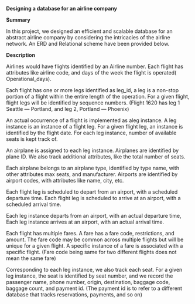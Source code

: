 **Designing a database for an airline company**

**Summary**

In this project, we designed an efficient and scalable database for an abstract airline company by considering the intricacies of the airline network. An ERD and Relational scheme have been provided below.

**Description**

Airlines would have flights identified by an Airline number. Each flight has attributes like airline code, and days of the week the flight is operated( Operational_days).

Each flight has one or more legs identified as leg_id, a leg is a non-stop portion of a flight within the entire length of the operation. For a given flight, flight legs will be identified by sequence numbers. (Flight 1620 has leg 1 Seattle — Portland, and leg 2, Portland — Phoenix)

An actual occurrence of a flight is implemented as aleg instance. A leg instance is an instance of a flight leg. For a given flight leg, an instance is identified by the flight date. For each leg instance, number of available seats is kept track of.

An airplane is assigned to each leg instance. Airplanes are identified by plane ID. We also track additional attributes, like the total number of seats.

Each airplane belongs to an airplane type, identified by type name, with other attributes max seats, and manufacturer. Airports are identified by airport codes, with attributes like name, city, etc.

Each flight leg is scheduled to depart from an airport, with a scheduled departure time. Each flight leg is scheduled to arrive at an airport, with a scheduled arrival time.

Each leg instance departs from an airport, with an actual departure time, Each leg instance arrives at an airport, with an actual arrival time.

Each flight has multiple fares. A fare has a fare code, restrictions, and amount. The fare code may be common across multiple flights but will be unique for a given flight. A specific instance of a fare is associated with a specific flight. (Fare code being same for two different flights does not mean the same fare)

Corresponding to each leg instance, we also track each seat. For a given leg instance, the seat is identified by seat number, and we record the passenger name, phone number, origin, destination, baggage code, baggage count, and payment id. (The payment id is to refer to a different database that tracks reservations, payments, and so on)

